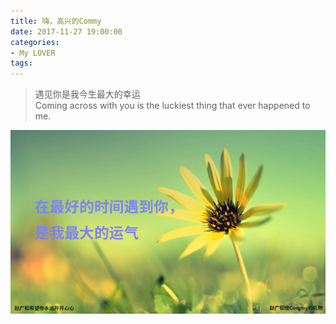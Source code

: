 ```yaml
---
title: 嗨，高兴的Commy
date: 2017-11-27 19:00:00
categories:
- My LOVER
tags:
---
```



> 遇见你是我今生最大的幸运  
Coming across with you is the luckiest thing that ever happened to me.


![MY BEST LOVER](/assets/images/myonlylover.jpg)  




